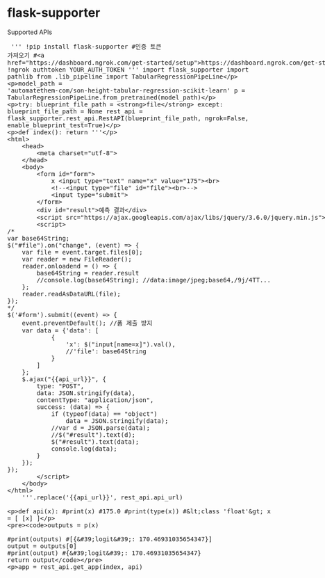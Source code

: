 # flask-supporter

Supported APIs
<xmp>
'''
!pip install flask-supporter
#인증 토큰 가져오기
#https://dashboard.ngrok.com/get-started/setup
!ngrok authtoken YOUR_AUTH_TOKEN
'''
import flask_supporter
import pathlib
from .lib_pipeline import TabularRegressionPipeLine

model_path = 'automatethem-com/son-height-tabular-regression-scikit-learn'
p = TabularRegressionPipeLine.from_pretrained(model_path)

try:
    blueprint_file_path = __file__
except:
    blueprint_file_path = None
rest_api = flask_supporter.rest_api.RestAPI(blueprint_file_path, ngrok=False, enable_blueprint_test=True)

def index():
    return '''
<html>
    <head>
        <meta charset="utf-8">
    </head>
    <body>
        <form id="form">
            x <input type="text" name="x" value="175"><br>
            <!--<input type="file" id="file"><br>-->
            <input type="submit">
        </form>
        <div id="result">예측 결과</div>
        <script src="https://ajax.googleapis.com/ajax/libs/jquery/3.6.0/jquery.min.js"></script>
        <script>
/*
var base64String;
$("#file").on("change", (event) => {
    var file = event.target.files[0];
    var reader = new FileReader();
    reader.onloadend = () => {
        base64String = reader.result
        //console.log(base64String); //data:image/jpeg;base64,/9j/4TT...
    };
    reader.readAsDataURL(file);
});
*/
$('#form').submit((event) => {
    event.preventDefault(); //폼 제출 방지
    var data = {'data': [
            {
                'x': $("input[name=x]").val(),
                //'file': base64String
            }
        ]
    };
    $.ajax("{{api_url}}", {
        type: "POST",
        data: JSON.stringify(data),
        contentType: "application/json",
        success: (data) => {
            if (typeof(data) == "object")
                data = JSON.stringify(data);
            //var d = JSON.parse(data);
            //$("#result").text(d);
            $("#result").text(data);
            console.log(data);
        }
    });
});
        </script>
    </body>
</html>
    '''.replace('{{api_url}}', rest_api.api_url)

def api(x):
    #print(x) #175.0
    #print(type(x)) #<class 'float'>
    x = [
        [x]
    ]

    outputs = p(x)

    #print(outputs) #[{'logit': 170.46931035654347}]
    output = outputs[0]
    #print(output) #{'logit': 170.46931035654347}
    return output

app = rest_api.get_app(index, api)
</xmp>
